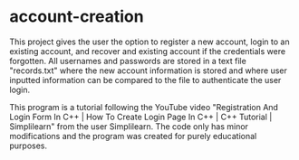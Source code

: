 # account-creation

This project gives the user the option to register a new account, login to an existing account, and recover and existing account if the credentials were forgotten. All usernames and passwords are stored in a text file "records.txt" where the new account information is stored and where user inputted information can be compared to the file to authenticate the user login.

This program is a tutorial following the YouTube video "Registration And Login Form In C++ | How To Create Login Page In C++ | C++ Tutorial | Simplilearn" from the user Simplilearn. 
The code only has minor modifications and the program was created for purely educational purposes.